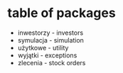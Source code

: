 # table of packages
- inwestorzy - investors
- symulacja - simulation
- użytkowe - utility
- wyjątki - exceptions
- zlecenia - stock orders
